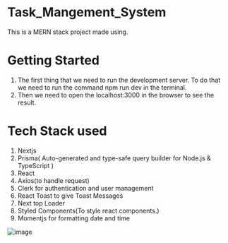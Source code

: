# Task_Mangement_System

This is a MERN stack project made using.
# Getting Started
1. The first thing that we need to run the development server. To do that we need to run the command npm run dev in the terminal.
2. Then we need to open the localhost:3000 in the browser to see the result.

# Tech Stack used
1. Nextjs
2. Prisma( Auto-generated and type-safe query builder for Node.js & TypeScript )
3. React
4. Axios(to handle request)
5. Clerk for authentication and user management
6. React Toast to give Toast Messages
7. Next top Loader
8. Styled Components(To style react components.)
9. Momentjs for formatting date and time
   
![image](https://github.com/gautam899/Task_Mangement_System/assets/124019261/946b0cf5-9996-4694-b7ef-7df13bba4bce)
